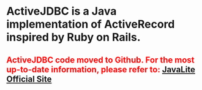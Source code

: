 <h1>ActiveJDBC is a Java implementation of ActiveRecord inspired by Ruby on Rails.</h1>

<h2>
<font color='red'> ActiveJDBC code moved to Github. For the most up-to-date information, please refer  to: <a href='http://javalite.io'>JavaLite Official Site</a></font>
</h2>